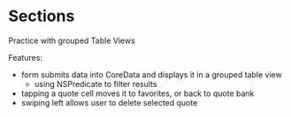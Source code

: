# Sections
Practice with grouped Table Views

Features:
- form submits data into CoreData and displays it in a grouped table view
  - using NSPredicate to filter results
- tapping a quote cell moves it to favorites, or back to quote bank
- swiping left allows user to delete selected quote
